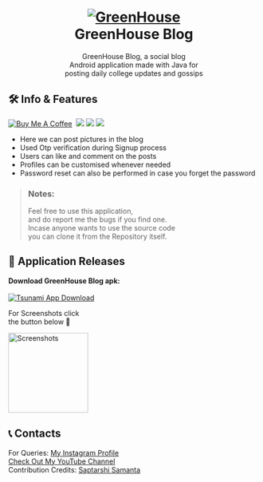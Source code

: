 <h1 align="center">
  <br>
  <a href="https://github.com/utsanjan/GreenHouse">
  <img src="https://1.bp.blogspot.com/-t3WFjSryxUc/YD8_JGwEfcI/AAAAAAAAbZc/T9ueL13SzGYar40mb-aie3lJ74Vjn0NYACLcBGAsYHQ/s200/__launcher_icon.png"
  alt="GreenHouse">
  </a><br>
  GreenHouse Blog
  <br>
</h1>


<p align="center">GreenHouse Blog, a social blog<br>
  Android application made with Java for<br>
  posting daily college updates and gossips</p>
 
## 🛠 Info & Features
[![Buy Me A Coffee](https://img.shields.io/open-vsx/stars/redhat/java?color=D8B024&label=buy%20me%20a%20coffee&style=plastic)](https://www.buymeacoffee.com/utsanjan)‎ ‎
[![](https://img.shields.io/github/languages/count/utsanjan/GreenHouse?style=plastic)](https://github.com/utsanjan/GreenHouse/search?l=shell)‎ ‎
[![](https://img.shields.io/github/license/utsanjan/GreenHouse?logoColor=red&style=plastic)](https://github.com/utsanjan/GreenHouse/blob/main/LICENSE)‎ ‎
[![](https://img.shields.io/github/languages/top/utsanjan/GreenHouse?color=light%20green&style=plastic)](https://github.com/utsanjan/GreenHouse)‎ ‎ <br>
* Here we can post pictures in the blog<br>
* Used Otp verification during Signup process<br>
* Users can like and comment on the posts<br>
* Profiles can be customised whenever needed<br>
* Password reset can also be performed in case you forget the password<br>

> ### Notes:
> Feel free to use this application,
> <br>and do report me the bugs if you find one.
> <br>Incase anyone wants to use the source code
> <br>you can clone it from the Repository itself.

## 📲 Application Releases

**Download GreenHouse Blog apk:**<br><br>
<a href="https://github.com/utsanjan/GreenHouse/releases">
<img src="https://lh3.googleusercontent.com/-IJZuEYk4FQg/YJRSfaSP90I/AAAAAAAAgtg/ykZyNxtzjVkqDpKAbgeeCBTHs2i7IJSxgCLcBGAsYHQ/s16000/Webp.net-resizeimage%2B%25284%2529.png"
alt="Tsunami App Download"></a><br>


For Screenshots click
<br>the button below 🔻

<a href="https://www.facebook.com/photo?fbid=1198653947178402&set=pcb.1198654260511704"><img alt="Screenshots" title="Screenshots" src="https://blogger.googleusercontent.com/img/a/AVvXsEiqMedxbLXjqTLIvwF6y9LSJUvUKg2RalbgEcaULEcn7GAZRxBOE6br1OFFC2eLtMP6NmeNJ-gy9Jr7MjdQkj03WHM06o2c7JSTmyHE8ke_4XzQKMTVn27199pfRvqSzLGX_8JYPAQ7PCGt5zNYZ8BFytD66k8wjVWVl7ZFLqUGrVzAdNW27SgSNVjB=s16000" width="160"/></a>

## 📞 Contacts

For Queries: [My Instagram Profile](https://www.instagram.com/utsanjan/)  
[Check Out My YouTube Channel](https://www.youtube.com/DopeSatan) <br> 
Contribution Credits: [Saptarshi Samanta](https://github.com/Saptarshisamata)
